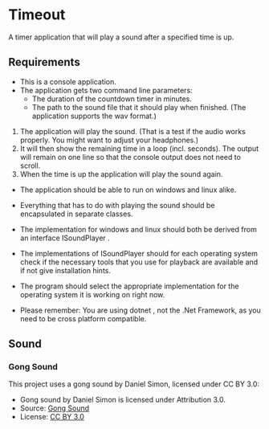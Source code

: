 # Timeout

A timer application that will play a sound after a specified time is up.

## Requirements

- This is a console application.
- The application gets two command line parameters:
    - The duration of the countdown timer in minutes.
    - The path to the sound file that it should play when finished. (The application supports the wav format.)

1. The application will play the sound. (That is a test if the audio works properly. You might want to adjust your headphones.)
2. It will then show the remaining time in a loop (incl. seconds). The output will remain on one line so that the console output does not need to scroll.
3. When the time is up the application will play the sound again.

- The application should be able to run on windows and linux alike.

- Everything that has to do with playing the sound should be encapsulated in separate classes.
- The implementation for windows and linux should both be derived from an interface ISoundPlayer .
- The implementations of ISoundPlayer should for each operating system check if the necessary tools that you use for playback are available and if not give installation hints.
- The program should select the appropriate implementation for the operating system it is working on right now.

- Please remember: You are using dotnet , not the .Net Framework, as you need to be cross platform compatible.


## Sound 

### Gong Sound

This project uses a gong sound by Daniel Simon, licensed under CC BY 3.0:

- Gong sound by Daniel Simon is licensed under Attribution 3.0.
- Source: [Gong Sound](https://soundbible.com/2148-Chinese-Gong.html)
- License: [CC BY 3.0](https://creativecommons.org/licenses/by/3.0/)

